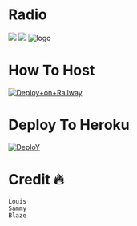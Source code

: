# Radio

<a href="https://t.me/DeeCodeBots"><img src="https://img.shields.io/badge/Join-Telegram%20Channel-red.svg?logo=Telegram"></a>
<a href="t.me/DeCodeSupport"><img src="https://img.shields.io/badge/Join-Telegram%20Group-blue.svg?logo=telegram"></a>
![logo](https://telegra.ph/file/22c9c52accd3168300c0d.jpg)
# How To Host 
[![Deploy+on+Railway](https://railway.app/button.svg)](https://railway.app/new/template?template=https://github.com/TeamDeeCode/Radio&envs=API_ID,API_HASH,BOT_TOKEN,SESSION_NAME)

# Deploy To Heroku
[![DeploY](https://www.herokucdn.com/deploy/button.svg)](https://heroku.com/deploy)


# Credit 🔥 
```
Louis 
Sammy
Blaze
```


